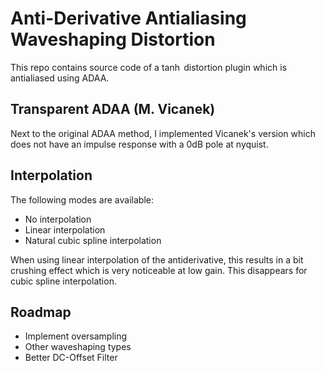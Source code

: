 # Anti-Derivative Antialiasing Waveshaping Distortion

This repo contains source code of a $\tanh$ distortion plugin which is antialiased using ADAA. 

## Transparent ADAA (M. Vicanek)

Next to the original ADAA method, I implemented Vicanek's version which does not have an impulse response with a 0dB pole at nyquist.

## Interpolation

The following modes are available:
* No interpolation
* Linear interpolation
* Natural cubic spline interpolation

When using linear interpolation of the antiderivative, this results in a bit crushing effect which is very noticeable at low gain.
This disappears for cubic spline interpolation.

## Roadmap

* Implement oversampling
* Other waveshaping types
* Better DC-Offset Filter
